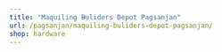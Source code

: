 ```yaml
---
title: "Maquiling Buliders Depot Pagsanjan"
url: /pagsanjan/maquiling-buliders-depot-pagsanjan/
shop: hardware
---
```

